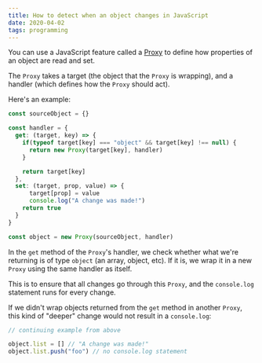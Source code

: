 ```yaml
---
title: How to detect when an object changes in JavaScript
date: 2020-04-02
tags: programming
---
```

You can use a JavaScript feature called a [Proxy](https://developer.mozilla.org/en-US/docs/Web/JavaScript/Reference/Global_Objects/Proxy) to define how properties of an object are read and set. 

The `Proxy` takes a target (the object that the `Proxy` is wrapping), and a handler (which defines how the `Proxy` should act). 

Here's an example: 

```javascript
const sourceObject = {}

const handler = {
  get: (target, key) => {
    if(typeof target[key] === "object" && target[key] !== null) {
      return new Proxy(target[key], handler)
    }

    return target[key]
  },
  set: (target, prop, value) => {
      target[prop] = value
      console.log("A change was made!")
    return true
  }
}

const object = new Proxy(sourceObject, handler)
```

In the `get` method of the `Proxy`'s handler, we check whether what we're returning is of type `object` (an array, object, etc). If it is, we wrap it in a new `Proxy` using the same handler as itself.

This is to ensure that all changes go through this `Proxy`, and the `console.log` statement runs for every change. 

If we didn't wrap objects returned from the `get` method in another `Proxy`, this kind of "deeper" change would not result in a `console.log`: 

```javascript
// continuing example from above

object.list = [] // "A change was made!"
object.list.push("foo") // no console.log statement
```
